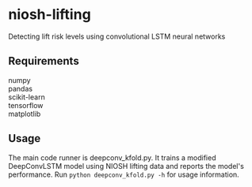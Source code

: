 # niosh-lifting
Detecting lift risk levels using convolutional LSTM neural networks

## Requirements
numpy<br>
pandas<br>
scikit-learn<br>
tensorflow<br>
matplotlib<br>

## Usage
The main code runner is deepconv_kfold.py. It trains a modified DeepConvLSTM model using NIOSH lifting data and reports the model's performance. Run `python deepconv_kfold.py -h` for usage information.

